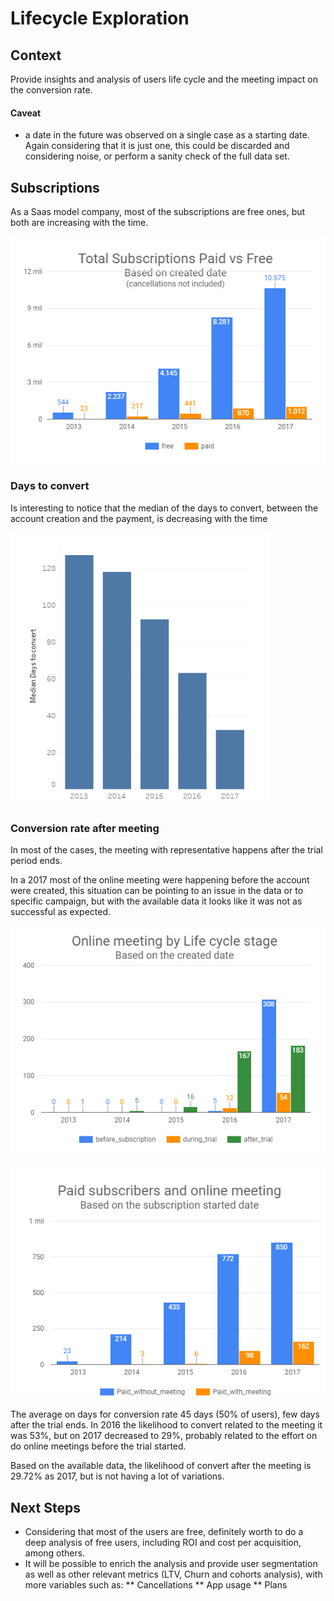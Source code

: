 # Lifecycle Exploration

## Context

Provide insights and analysis of users life cycle and the meeting impact on the conversion rate.

#### Caveat
* a date in the future was observed on a single case as a starting date. Again considering that it is just one, this could be discarded and considering noise, or perform a sanity check of the full data set.

## Subscriptions

As a Saas model company, most of the subscriptions are free ones, but both are increasing with the time.

![paid vs free](/charts/paid%20vs%20free.PNG)

### Days to convert

Is interesting to notice that the median of the days to convert, between the account creation and the payment, is decreasing with the time

![median to convert](/charts/median_to_convert.PNG)

### Conversion rate after meeting

In most of the cases, the meeting with representative happens after the trial period ends.

In a 2017 most of the online meeting were happening before the account were created, this situation can be pointing to an issue in the data or to specific  campaign, but with the available data it looks like it was not as successful as expected.

![meeting](/charts/onlinemeeting_creation.PNG)

![meeting paid](/charts/onlinemeeting_suscription.PNG)

The average on days for conversion rate 45 days (50% of users), few days after the trial ends. In 2016 the likelihood to convert related to the  meeting it was 53%, but on 2017 decreased to 29%, probably related to the effort on do online meetings before the trial started.

Based on the available data, the likelihood of convert after the meeting is 29.72% as 2017, but is not having a lot of variations.



## Next Steps
* Considering that most of the users are free, definitely worth to do a deep analysis of free users, including ROI and cost per acquisition, among others.
* It will be possible to enrich the analysis and provide user segmentation as well as other relevant metrics (LTV, Churn and cohorts analysis), with more variables such as:
** Cancellations
** App usage
** Plans
